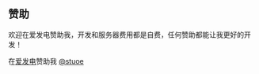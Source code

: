 ## 赞助
欢迎在爱发电赞助我，开发和服务器费用都是自费，任何赞助都能让我更好的开发！

在[爱发电](http://afdian.net/)赞助我  [@stuoe](http://afdian.net/@stuoe)
